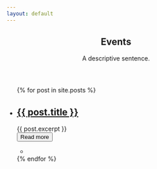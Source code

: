 ```yaml
---
layout: default
---
```


<article id="main"><header class="major container" markdown="1">

## Events

A descriptive sentence.

</header><section class="wrapper style4 container"><div class="content"><section markdown="1">

<ul class="posts">
  {% for post in site.posts %}
<li class="wrapper style1">
<h2><a href="{{ post.url }}">{{ post.title }}</a></h2>
<div class="card">
{{ post.excerpt }}
<div>
<a class="float-right nodec" href="{{ post.url }}">
<button class="btn btn-sm btn-primary">Read more</button>
</a>
</div>
</div>
<section class="special">
<ul class="buttons">
<li></li>
</ul>
</section>
</li>
{% endfor %}
</ul>
</section></div></section></article>